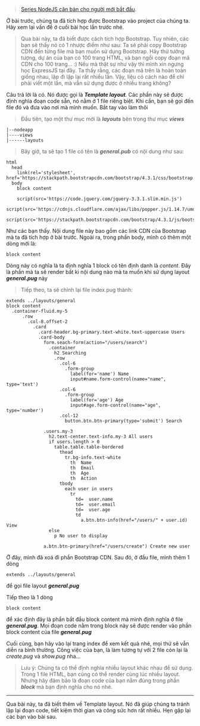 > [Series NodeJS căn bản cho người mới bắt đầu](https://viblo.asia/s/nodejs-can-ban-cho-nguoi-moi-bat-dau-7LKXNqXrlV4).   


Ở bài trước, chúng ta đã tích hợp được Bootstrap vào project của chúng ta. Hãy xem lại vấn đề ở cuối bài học lần trước nhé.   


> Qua bài này, ta đã biết được cách tích hợp Bootstrap. Tuy nhiên, các bạn sẽ thấy nó có 1 nhược điểm như sau: Ta sẽ phải copy Bootstrap CDN đến từng file mà bạn muốn sử dụng Bootstrap. Hãy thử tưởng tượng, dự án của bạn có 100 trang HTML, và bạn ngồi copy đoạn mã CDN cho 100 trang... :) Nếu mà thật sự như vậy thì mình xin ngưng học ExpressJS tại đây. Ta thấy rằng, các đoạn mã trên là hoàn toàn giống nhau, lặp đi lặp lại rất nhiều lần. Vậy, liệu có cách nào để chỉ phải viết một lần, mà vẫn sử dụng được ở nhiều trang không?    

Câu trả lời là có. Nó được gọi là ***Template layout***. Các phần này sẽ được định nghĩa đoạn code sẵn, nó nằm ở 1 file riêng biệt. Khi cần, bạn sẽ gọi đến file đó và đưa vào nơi mà mình muốn. Bắt tay vào làm thôi

> Đầu tiên, tạo một thư mục mới là ***layouts*** bên trong thư mục ***views***

```
|--nodeapp
|----views
|------layouts
```

> Bây giờ, ta sẽ tạo 1 file có tên là ***general.pub*** có nội dung như sau:

```html:nodeapp/views/layouts/general.pug
html
  head
    link(rel='stylesheet', href='https://stackpath.bootstrapcdn.com/bootstrap/4.3.1/css/bootstrap.min.css')
  body
    block content

    script(src='https://code.jquery.com/jquery-3.3.1.slim.min.js')
    script(src='https://cdnjs.cloudflare.com/ajax/libs/popper.js/1.14.7/umd/popper.min.js')
    script(src='https://stackpath.bootstrapcdn.com/bootstrap/4.3.1/js/bootstrap.min.js')
```

Như các bạn thấy. Nội dung file này bao gồm các link CDN của Bootstrap mà ta đã tích hợp ở bài trước. Ngoài ra, trong phần body, mình có thêm một dòng mới là:
```
block content
```

Dòng này có nghĩa là ta định nghĩa 1 block có tên định danh là _*content*_. Đây là phần mà ta sẽ render bất kì nội dung nào mà ta muốn khi sử dụng layout ***general.pug*** này

> Tiếp theo, ta sẽ chỉnh lại file index.pug thành:
```html:nodeapp/views/users/index.pug
extends ../layouts/general
block content
  .container-fluid.my-5
      .row
        .col-8.offset-2
          .card
            .card-header.bg-primary.text-white.text-uppercase Users
            .card-body
              form.seach-form(action="/users/search")
                .container
                  h2 Searching
                  .row
                    .col-6
                      .form-group
                        label(for='name') Name
                        input#name.form-control(name="name", type='text')
                    .col-6
                      .form-group
                        label(for='age') Age
                        input#age.form-control(name="age", type='number')
                    .col-12
                      button.btn.btn-primary(type='submit') Search

              .users.my-3 
                h2.text-center.text-info.my-3 All users
                if users.length > 0
                  table.table.table-bordered
                    thead
                      tr.bg-info.text-white
                        th  Name
                        th  Email
                        th  Age 
                        th  Action 
                    tbody
                      each user in users
                        tr
                          td=  user.name 
                          td=  user.email
                          td=  user.age 
                          td
                            a.btn.btn-info(href="/users/" + user.id) View
                else
                  p No user to display

              a.btn.btn-primary(href="/users/create") Create new user
```

Ở đây, mình đã xoá đi phần Bootstrap CDN. Sau đó, ở đầu file, mình thêm 1 dòng
```
extends ../layouts/general
```
để gọi file layout ***general.pug***

Tiếp theo là 1 dòng
```
block content
```
để xác định đây là phần bắt đầu block content mà mình định nghĩa ở file ***general.pug***. Mọi đoạn code nằm trong block này sẽ được render vào phần block content của file ***general.pug***

Cuối cùng, bạn hãy vào lại trang index để xem kết quả nhé, mọi thứ sẽ vẫn diễn ra bình thường. Công việc của bạn, là làm tương tự với 2 file còn lại là  _*create.pug*_ và  _*show.pug*_ nha... 

> Lưu ý: Chúng ta có thể định nghĩa nhiều layout khác nhau để sử dụng. Trong 1 file HTML, bạn cũng có thể render cùng lúc nhiều layout. Nhưng hãy đảm bảo là đoạn code của bạn nằm đúng trong phần ***block*** mà bạn định nghĩa cho nó nhé.    


-----
Qua bài này, ta đã biết thêm về Template layout. Nó đã giúp chúng ta tránh lặp lại đoạn code, tiết kiệm thời gian và công sức hơn rất nhiều. Hẹn gặp lại các bạn vào bài sau.